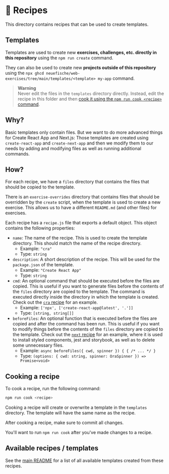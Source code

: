 # 🍝 Recipes

This directory contains recipes that can be used to create templates.

## Templates

Templates are used to create new **exercises, challenges, etc. directly in this repository** using the `npm run create` command.

They can also be used to create new **projects outside of this repository** using the `npx ghcd neuefische/web-exercises/tree/main/templates/<template> my-app` command.

> **Warning**  
> Never edit the files in the `templates` directory directly. Instead, edit the recipe in this folder and then [cook it using the `npm run cook <recipe>` command](#cooking-a-recipe).

## Why?

Basic templates only contain files. But we want to do more advanced things for Create React App and Next.js: Those templates are created using `create-react-app` and `create-next-app` and then we modify them to our needs by adding and modifying files as well as running additional commands.

## How?

For each recipe, we have a `files` directory that contains the files that should be copied to the template.

There is an `exercise-overrides` directory that contains files that should be overridden by the `create` script, when the template is used to create a new exercise. This allows us to have a different `README.md` (and other files) for exercises.

Each recipe has a `recipe.js` file that exports a default object. This object contains the following properties:

- `name`: The name of the recipe. This is used to create the template directory. This should match the name of the recipe directory.
  - Example: `"cra"`
  - Type: `string`
- `description`: A short description of the recipe. This will be used for the `package.json` of the template.
  - Example: `"Create React App"`
  - Type: `string`
- `cmd`: An optional command that should be executed before the files are copied. This is useful if you want to generate files before the contents of the `files` directory are copied to the template. The command is executed directly inside the directory in which the template is created. Check out the [`cra` recipe](./cra/recipe.js) for an example.
  - Example: `['npx', ['create-react-app@latest', '.']]`
  - Type: `[string, string[]]`
- `beforeFiles`: An optional function that is executed before the files are copied and after the command has been run. This is useful if you want to modify things before the contents of the `files` directory are copied to the template. Check out the [`next` recipe](./next/recipe.js) for an example, where it is used to install styled components, jest and storybook, as well as to delete some unnecessary files.
  - Example: `async beforeFiles({ cwd, spinner }) { { /* ... */ }`
  - Type: `(options: { cwd: string, spinner: OraSpinner }) => Promise<void>`

## Cooking a recipe

To cook a recipe, run the following command:

```sh
npm run cook <recipe>
```

Cooking a recipe will create or overwrite a template in the `templates` directory. The template will have the same name as the recipe.

After cooking a recipe, make sure to commit all changes.

You'll want to run `npm run cook` after you've made changes to a recipe.

## Available recipes / templates

See the [main README](../README.md#available-templates) for a list of all available templates created from these recipes.
